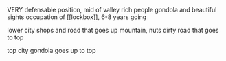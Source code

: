 VERY defensable position, mid of valley
rich people
gondola and beautiful sights
occupation of [[lockbox]], 6-8 years going

lower city
shops and road that goes up mountain, nuts dirty road that goes to top

top city
gondola goes up to top